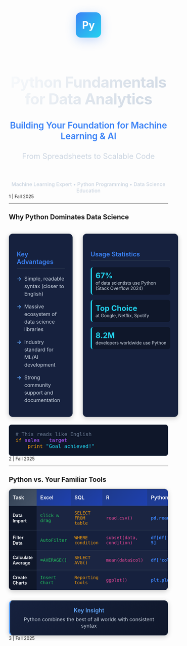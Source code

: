<!-- .slide: data-background="#0f0f23" -->
<div style="text-align: center; padding-top: 120px;">
  <div style="width: 80px; height: 80px; background: linear-gradient(135deg, #3b82f6, #22d3ee); border-radius: 16px; display: inline-flex; align-items: center; justify-content: center; font-size: 32px; font-weight: 700; color: white; margin-bottom: 48px; box-shadow: 0 8px 32px rgba(59, 130, 246, 0.3);">
    Py
  </div>
  
  <h1 style="font-size: 48px; font-weight: 700; letter-spacing: -0.02em; line-height: 1.1; color: #f8fafc; margin-bottom: 16px; background: linear-gradient(135deg, #f8fafc, #cbd5e1); -webkit-background-clip: text; -webkit-text-fill-color: transparent; background-clip: text;">
    Python Fundamentals for Data Analytics
  </h1>
  
  <h2 style="font-size: 28px; font-weight: 600; color: #3b82f6; margin-bottom: 32px; letter-spacing: -0.01em;">
    Building Your Foundation for Machine Learning & AI
  </h2>
  
  <p style="font-size: 24px; font-weight: 400; color: #cbd5e1; margin-bottom: 64px;">
    From Spreadsheets to Scalable Code
  </p>
  
  <div style="font-size: 16px; color: #cbd5e1; font-weight: 500;">
    Machine Learning Expert • Python Programming • Data Science Education
  </div>
</div>

<div class="badge">1 | Fall 2025</div>

---

<!-- .slide: data-background="#0f0f23" -->
## Why Python Dominates Data Science

<div style="display: grid; grid-template-columns: 40% 60%; gap: 32px; margin-top: 40px;">
  <div style="background: #16213e; border: 1px solid #334155; border-radius: 12px; padding: 24px; backdrop-filter: blur(10px); box-shadow: 0 4px 16px rgba(0, 0, 0, 0.2);">
    <h3 style="font-size: 20px; font-weight: 600; color: #3b82f6; margin-bottom: 20px; border-bottom: 1px solid #334155; padding-bottom: 8px;">
      Key Advantages
    </h3>
    <ul style="list-style: none; padding-left: 0;">
      <li style="position: relative; padding-left: 24px; margin-bottom: 16px; color: #cbd5e1; font-size: 16px; line-height: 1.5;">
        <span style="position: absolute; left: 0; color: #60a5fa; font-weight: 700;">→</span>
        Simple, readable syntax (closer to English)
      </li>
      <li style="position: relative; padding-left: 24px; margin-bottom: 16px; color: #cbd5e1; font-size: 16px; line-height: 1.5;">
        <span style="position: absolute; left: 0; color: #60a5fa; font-weight: 700;">→</span>
        Massive ecosystem of data science libraries
      </li>
      <li style="position: relative; padding-left: 24px; margin-bottom: 16px; color: #cbd5e1; font-size: 16px; line-height: 1.5;">
        <span style="position: absolute; left: 0; color: #60a5fa; font-weight: 700;">→</span>
        Industry standard for ML/AI development
      </li>
      <li style="position: relative; padding-left: 24px; margin-bottom: 16px; color: #cbd5e1; font-size: 16px; line-height: 1.5;">
        <span style="position: absolute; left: 0; color: #60a5fa; font-weight: 700;">→</span>
        Strong community support and documentation
      </li>
    </ul>
  </div>
  
  <div style="background: #16213e; border: 1px solid #334155; border-radius: 12px; padding: 24px; backdrop-filter: blur(10px); box-shadow: 0 4px 16px rgba(0, 0, 0, 0.2);">
    <h3 style="font-size: 20px; font-weight: 600; color: #3b82f6; margin-bottom: 20px; border-bottom: 1px solid #334155; padding-bottom: 8px;">
      Usage Statistics
    </h3>
    <div style="margin-bottom: 16px; padding: 12px; background: #0f172a; border-radius: 8px; border-left: 4px solid #22d3ee;">
      <span style="font-size: 24px; font-weight: 700; color: #22d3ee; display: block;">67%</span>
      <span style="font-size: 14px; color: #cbd5e1; margin-top: 4px;">of data scientists use Python (Stack Overflow 2024)</span>
    </div>
    <div style="margin-bottom: 16px; padding: 12px; background: #0f172a; border-radius: 8px; border-left: 4px solid #22d3ee;">
      <span style="font-size: 24px; font-weight: 700; color: #22d3ee; display: block;">Top Choice</span>
      <span style="font-size: 14px; color: #cbd5e1; margin-top: 4px;">at Google, Netflix, Spotify</span>
    </div>
    <div style="margin-bottom: 16px; padding: 12px; background: #0f172a; border-radius: 8px; border-left: 4px solid #22d3ee;">
      <span style="font-size: 24px; font-weight: 700; color: #22d3ee; display: block;">8.2M</span>
      <span style="font-size: 14px; color: #cbd5e1; margin-top: 4px;">developers worldwide use Python</span>
    </div>
  </div>
</div>

<div style="background: #0f172a; border: 1px solid #334155; border-radius: 8px; padding: 20px; margin-top: 24px; font-family: 'Monaco', 'Consolas', monospace; font-size: 16px;">
  <span style="color: #64748b;"># This reads like English</span><br>
  <span style="color: #f59e0b;">if</span> <span style="color: #a855f7;">sales</span> > <span style="color: #a855f7;">target</span>:<br>
  &nbsp;&nbsp;&nbsp;&nbsp;<span style="color: #f59e0b;">print</span>(<span style="color: #22d3ee;">"Goal achieved!"</span>)
</div>

<div class="badge">2 | Fall 2025</div>

---

<!-- .slide: data-background="#0f0f23" -->
## Python vs. Your Familiar Tools

<table style="width: 100%; border-collapse: collapse; background: #16213e; border-radius: 12px; overflow: hidden; box-shadow: 0 4px 16px rgba(0, 0, 0, 0.2); margin-bottom: 32px;">
  <thead>
    <tr>
      <th style="background: linear-gradient(135deg, #334155, #475569); color: #f8fafc; padding: 16px 12px; font-size: 16px; font-weight: 600; text-align: left; border-bottom: 1px solid #334155; width: 20%;">Task</th>
      <th style="background: linear-gradient(135deg, #1e3a8a, #1e40af); color: #f8fafc; padding: 16px 12px; font-size: 16px; font-weight: 600; text-align: left; border-bottom: 1px solid #334155;">Excel</th>
      <th style="background: linear-gradient(135deg, #1e3a8a, #1e40af); color: #f8fafc; padding: 16px 12px; font-size: 16px; font-weight: 600; text-align: left; border-bottom: 1px solid #334155;">SQL</th>
      <th style="background: linear-gradient(135deg, #1e3a8a, #1e40af); color: #f8fafc; padding: 16px 12px; font-size: 16px; font-weight: 600; text-align: left; border-bottom: 1px solid #334155;">R</th>
      <th style="background: linear-gradient(135deg, #1e3a8a, #1e40af); color: #f8fafc; padding: 16px 12px; font-size: 16px; font-weight: 600; text-align: left; border-bottom: 1px solid #334155;">Python</th>
    </tr>
  </thead>
  <tbody>
    <tr style="background: rgba(255, 255, 255, 0.02);">
      <td style="padding: 14px 12px; border-bottom: 1px solid #334155; font-size: 14px; font-family: -apple-system, BlinkMacSystemFont, 'Segoe UI', Roboto, sans-serif; font-weight: 600; color: #f8fafc; background: #0f172a;">Data Import</td>
      <td style="padding: 14px 12px; border-bottom: 1px solid #334155; font-size: 14px; font-family: 'Monaco', 'Consolas', monospace; color: #22c55e;">Click & drag</td>
      <td style="padding: 14px 12px; border-bottom: 1px solid #334155; font-size: 14px; font-family: 'Monaco', 'Consolas', monospace; color: #f59e0b;">SELECT FROM table</td>
      <td style="padding: 14px 12px; border-bottom: 1px solid #334155; font-size: 14px; font-family: 'Monaco', 'Consolas', monospace; color: #ec4899;">read.csv()</td>
      <td style="padding: 14px 12px; border-bottom: 1px solid #334155; font-size: 14px; font-family: 'Monaco', 'Consolas', monospace; color: #3b82f6; font-weight: 600;">pd.read_csv()</td>
    </tr>
    <tr>
      <td style="padding: 14px 12px; border-bottom: 1px solid #334155; font-size: 14px; font-family: -apple-system, BlinkMacSystemFont, 'Segoe UI', Roboto, sans-serif; font-weight: 600; color: #f8fafc; background: #0f172a;">Filter Data</td>
      <td style="padding: 14px 12px; border-bottom: 1px solid #334155; font-size: 14px; font-family: 'Monaco', 'Consolas', monospace; color: #22c55e;">AutoFilter</td>
      <td style="padding: 14px 12px; border-bottom: 1px solid #334155; font-size: 14px; font-family: 'Monaco', 'Consolas', monospace; color: #f59e0b;">WHERE condition</td>
      <td style="padding: 14px 12px; border-bottom: 1px solid #334155; font-size: 14px; font-family: 'Monaco', 'Consolas', monospace; color: #ec4899;">subset(data, condition)</td>
      <td style="padding: 14px 12px; border-bottom: 1px solid #334155; font-size: 14px; font-family: 'Monaco', 'Consolas', monospace; color: #3b82f6; font-weight: 600;">df[df['col'] > 5]</td>
    </tr>
    <tr style="background: rgba(255, 255, 255, 0.02);">
      <td style="padding: 14px 12px; border-bottom: 1px solid #334155; font-size: 14px; font-family: -apple-system, BlinkMacSystemFont, 'Segoe UI', Roboto, sans-serif; font-weight: 600; color: #f8fafc; background: #0f172a;">Calculate Average</td>
      <td style="padding: 14px 12px; border-bottom: 1px solid #334155; font-size: 14px; font-family: 'Monaco', 'Consolas', monospace; color: #22c55e;">=AVERAGE()</td>
      <td style="padding: 14px 12px; border-bottom: 1px solid #334155; font-size: 14px; font-family: 'Monaco', 'Consolas', monospace; color: #f59e0b;">SELECT AVG()</td>
      <td style="padding: 14px 12px; border-bottom: 1px solid #334155; font-size: 14px; font-family: 'Monaco', 'Consolas', monospace; color: #ec4899;">mean(data$col)</td>
      <td style="padding: 14px 12px; border-bottom: 1px solid #334155; font-size: 14px; font-family: 'Monaco', 'Consolas', monospace; color: #3b82f6; font-weight: 600;">df['col'].mean()</td>
    </tr>
    <tr>
      <td style="padding: 14px 12px; border-bottom: 1px solid #334155; font-size: 14px; font-family: -apple-system, BlinkMacSystemFont, 'Segoe UI', Roboto, sans-serif; font-weight: 600; color: #f8fafc; background: #0f172a;">Create Charts</td>
      <td style="padding: 14px 12px; border-bottom: 1px solid #334155; font-size: 14px; font-family: 'Monaco', 'Consolas', monospace; color: #22c55e;">Insert Chart</td>
      <td style="padding: 14px 12px; border-bottom: 1px solid #334155; font-size: 14px; font-family: 'Monaco', 'Consolas', monospace; color: #f59e0b;">Reporting tools</td>
      <td style="padding: 14px 12px; border-bottom: 1px solid #334155; font-size: 14px; font-family: 'Monaco', 'Consolas', monospace; color: #ec4899;">ggplot()</td>
      <td style="padding: 14px 12px; border-bottom: 1px solid #334155; font-size: 14px; font-family: 'Monaco', 'Consolas', monospace; color: #3b82f6; font-weight: 600;">plt.plot()</td>
    </tr>
  </tbody>
</table>

<div style="background: linear-gradient(135deg, #16213e, #0f172a); border: 1px solid #334155; border-radius: 12px; padding: 20px; text-align: center; box-shadow: 0 4px 16px rgba(0, 0, 0, 0.2); border-left: 4px solid #60a5fa;">
  <div style="font-size: 18px; font-weight: 600; color: #60a5fa; margin-bottom: 8px;">Key Insight</div>
  <div style="font-size: 16px; color: #cbd5e1;">Python combines the best of all worlds with consistent syntax</div>
</div>

<div class="badge">3 | Fall 2025</div>
